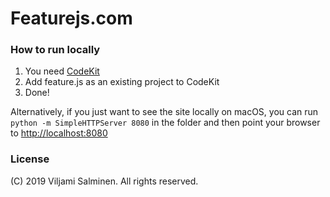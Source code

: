 # Featurejs.com

### How to run locally

1. You need [CodeKit](https://incident57.com/codekit/)
2. Add feature.js as an existing project to CodeKit
3. Done!

Alternatively, if you just want to see the site locally on macOS, you can run `python -m SimpleHTTPServer 8080` in the folder and then point your browser to [http://localhost:8080](http://localhost:8080)

### License

(C) 2019 Viljami Salminen. All rights reserved.

